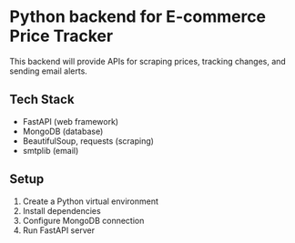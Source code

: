 # Python backend for E-commerce Price Tracker

This backend will provide APIs for scraping prices, tracking changes, and sending email alerts.

## Tech Stack
- FastAPI (web framework)
- MongoDB (database)
- BeautifulSoup, requests (scraping)
- smtplib (email)

## Setup
1. Create a Python virtual environment
2. Install dependencies
3. Configure MongoDB connection
4. Run FastAPI server
